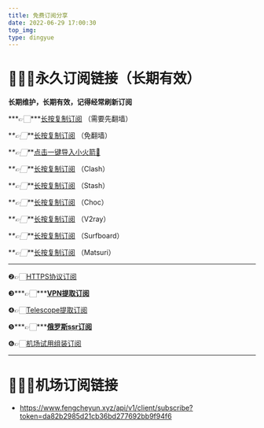```yaml
---
title: 免费订阅分享
date: 2022-06-29 17:00:30
top_img:
type: dingyue
---
```


# 🎉🎉🎉永久订阅链接（长期有效）

**长期维护，长期有效，记得经常刷新订阅**

**\*👉🏻\**\*[长按复制订阅](https://raw.githubusercontent.com/Jsnzkpg/Jsnzkpg/Jsnzkpg/Jsnzkpg) （需要先翻墙）

\**\*👉🏻\**\*[长按复制订阅](https://pastebin.com/raw/GxR5pELe) （免翻墙）

\**\*👉🏻\**\*[点击一键导入小火箭🚀](https://suo.yt/KNhIueu)

\**\*👉🏻\**\*[长按复制订阅](https://api.v1.mk/sub?target=clash&url=https%3A%2F%2Fpastebin.com%2Fraw%2FGxR5pELe&insert=false&config=https%3A%2F%2Fraw.githubusercontent.com%2Flhl77%2Fsub-ini%2Fmain%2Ftsutsu-mini-gfw.ini&emoji=true&list=false&udp=false&tfo=false&expand=true&scv=false&fdn=false&new_name=true) （Clash）

\**\*👉🏻\**\*[长按复制订阅](https://api.v1.mk/sub?target=clash&url=https%3A%2F%2Fpastebin.com%2Fraw%2FGxR5pELe&insert=false&config=https%3A%2F%2Fraw.githubusercontent.com%2Flhl77%2Fsub-ini%2Fmain%2Ftsutsu-mini-gfw.ini&emoji=true&list=false&udp=false&tfo=false&expand=true&scv=false&fdn=false&new_name=true) （Stash）

\**\*👉🏻\**\*[长按复制订阅](https://api.v1.mk/sub?target=clash&url=https%3A%2F%2Fpastebin.com%2Fraw%2FGxR5pELe&insert=false&config=https%3A%2F%2Fraw.githubusercontent.com%2Flhl77%2Fsub-ini%2Fmain%2Ftsutsu-mini-gfw.ini&emoji=true&list=false&udp=false&tfo=false&expand=true&scv=false&fdn=false&new_name=true) （Choc）

\**\*👉🏻\**\*[长按复制订阅](https://api.v1.mk/sub?target=mixed&url=https%3A%2F%2Fpastebin.com%2Fraw%2FGxR5pELe&insert=false&config=https%3A%2F%2Fraw.githubusercontent.com%2Flhl77%2Fsub-ini%2Fmain%2Ftsutsu-mini-gfw.ini&emoji=true&list=false&udp=false&tfo=false&expand=true&scv=false&fdn=false) （V2ray）

\**\*👉🏻\**\*[长按复制订阅](https://api.v1.mk/sub?target=surfboard&url=https%3A%2F%2Fpastebin.com%2Fraw%2FGxR5pELe&insert=false&config=https%3A%2F%2Fraw.githubusercontent.com%2Flhl77%2Fsub-ini%2Fmain%2Ftsutsu-mini-gfw.ini&emoji=true&list=false&udp=false&tfo=false&expand=true&scv=false&fdn=false) （Surfboard）

\**\*👉🏻\**\*[长按复制订阅](https://pastebin.com/raw/GxR5pELe) （Matsuri）

------------------------------------

❷👉🏻[HTTPS协议订阅](https://yamcode.com/raw/fgkhzshpk0)

❸***👉🏻***[**VPN提取订阅**](https://yamcode.com/raw/dje2dvwcvp)

❹👉🏻[Telescope提取订阅](https://yamcode.com/raw/tddz7wh1kg)

❺***👉🏻***[**俄罗斯ssr订阅**](https://yamcode.com/raw/zgcxaw3dto)

❻👉🏻[机场试用组装订阅](https://yamcode.com/raw/xbhdsufoqh)

--------------------------

# 🎉🎉🎉机场订阅链接

- https://www.fengcheyun.xyz/api/v1/client/subscribe?token=da82b2985d21cb36bd277692bb9f94f6

